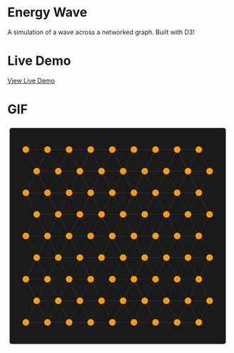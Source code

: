 # Energy Wave

A simulation of a wave across a networked graph. Built with D3!

# Live Demo

[View Live Demo](https://regularmemory.blog/EnergyWave/)

# GIF

[![](./demo.gif)](https://regularmemory.blog/EnergyWave/)
